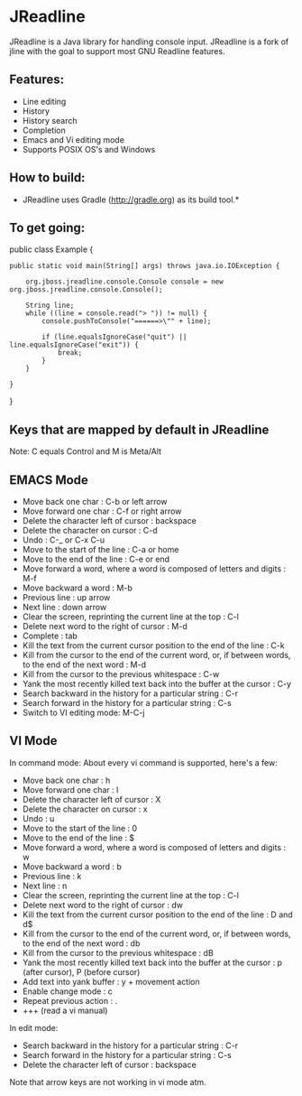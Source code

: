 JReadline
=========

JReadline is a Java library for handling console input. JReadline is a fork of jline with the goal to support most GNU Readline features.

Features:
---------
* Line editing
* History
* History search
* Completion
* Emacs and Vi editing mode
* Supports POSIX OS's and Windows

How to build:
-------------
* JReadline uses Gradle (http://gradle.org) as its build tool.*

To get going:
-------------

public class Example {

    public static void main(String[] args) throws java.io.IOException {

        org.jboss.jreadline.console.Console console = new org.jboss.jreadline.console.Console();

        String line;
        while ((line = console.read("> ")) != null) {
            console.pushToConsole("======>\"" + line);

            if (line.equalsIgnoreCase("quit") || line.equalsIgnoreCase("exit")) {
                break;
            }
        }

    }
}

Keys that are mapped by default in JReadline
--------------------------------------------
Note: C equals Control and M is Meta/Alt

EMACS Mode
----------
* Move back one char : C-b or left arrow
* Move forward one char : C-f or right arrow
* Delete the character left of cursor : backspace
* Delete the character on cursor : C-d
* Undo : C-_ or C-x C-u
* Move to the start of the line : C-a or home
* Move to the end of the line : C-e or end
* Move forward a word, where a word is composed of letters and digits : M-f
* Move backward a word : M-b
* Previous line : up arrow
* Next line : down arrow
* Clear the screen, reprinting the current line at the top : C-l
* Delete next word to the right of cursor : M-d
* Complete : tab
* Kill the text from the current cursor position to the end of the line : C-k
* Kill from the cursor to the end of the current word, or, if between words, to the end of the next word : M-d
* Kill from the cursor to the previous whitespace : C-w
* Yank the most recently killed text back into the buffer at the cursor : C-y
* Search backward in the history for a particular string : C-r
* Search forward in the history for a particular string : C-s
* Switch to VI editing mode: M-C-j


VI Mode
----------
In command mode: About every vi command is supported, here's a few:
* Move back one char : h
* Move forward one char : l
* Delete the character left of cursor : X
* Delete the character on cursor : x
* Undo : u
* Move to the start of the line : 0
* Move to the end of the line : $
* Move forward a word, where a word is composed of letters and digits : w
* Move backward a word : b
* Previous line : k
* Next line : n
* Clear the screen, reprinting the current line at the top : C-l
* Delete next word to the right of cursor : dw 
* Kill the text from the current cursor position to the end of the line : D and d$
* Kill from the cursor to the end of the current word, or, if between words, to the end of the next word : db
* Kill from the cursor to the previous whitespace : dB
* Yank the most recently killed text back into the buffer at the cursor : p (after cursor), P (before cursor)
* Add text into yank buffer : y + movement action
* Enable change mode : c
* Repeat previous action : .
* +++ (read a vi manual)

In edit mode:

* Search backward in the history for a particular string : C-r
* Search forward in the history for a particular string : C-s
* Delete the character left of cursor : backspace

Note that arrow keys are not working in vi mode atm.
 
